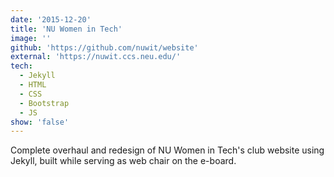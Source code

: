 ```yaml
---
date: '2015-12-20'
title: 'NU Women in Tech'
image: ''
github: 'https://github.com/nuwit/website'
external: 'https://nuwit.ccs.neu.edu/'
tech:
  - Jekyll
  - HTML
  - CSS
  - Bootstrap
  - JS
show: 'false'
---
```


Complete overhaul and redesign of NU Women in Tech's club website using Jekyll, built while serving as web chair on the e-board.
